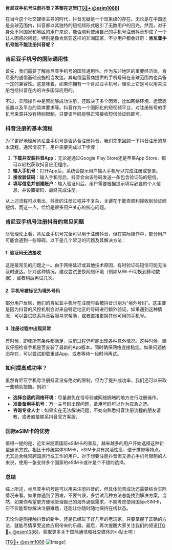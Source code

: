 **肯尼亚手机号注册抖音？答案在这里[[TG💪+ @esim1088](https://t.me/s/esim1088)]**

在当今这个社交媒体主导的时代，抖音无疑是一个现象级的存在。无论是在中国还是全球范围内，抖音都以其独特的短视频形式吸引了无数用户的目光。然而，对于身处不同国家和地区的用户来说，能否顺利使用自己的手机号注册抖音却成了一个让人困惑的问题。特别是像肯尼亚这样的非洲国家，不少用户都会好奇：**肯尼亚手机号能不能注册抖音呢？**

### 肯尼亚手机号的国际通用性

首先，我们需要了解肯尼亚手机号的国际通用性。作为东非地区的重要经济体，肯尼亚的通信基础设施相当发达，其电信运营商提供的手机号码在全球范围内也具备一定的兼容性。这意味着，如果你拥有一个肯尼亚手机号，理论上它是可以用来注册包括抖音在内的许多国际应用的。

不过，实际操作中是否能够成功注册，还取决于多个因素，比如网络环境、运营商设置以及平台的具体要求等。抖音作为一个国际化的短视频平台，对注册账号的手机号来源并没有特别限制，只要该号码能够正常接收短信验证码即可。

### 抖音注册的基本流程

为了更好地理解肯尼亚手机号是否适合注册抖音，我们先来回顾一下抖音注册的基本流程。通常情况下，用户需要完成以下步骤：

1. **下载并安装抖音App**：无论是通过Google Play Store还是苹果App Store，都可以轻松获取抖音应用程序。
2. **输入手机号**：打开App后，系统会提示用户输入手机号以完成注册或登录。
3. **接收验证码**：输入手机号后，抖音会向该号码发送一条包含验证码的短信。
4. **填写信息并创建账户**：输入验证码后，用户需要根据提示填写必要的个人信息，并设置密码，最终完成注册。

从上述流程可以看出，抖音的注册过程并不复杂，关键在于能否顺利接收到验证码短信。而这一点，恰恰是很多用户关心的核心问题。

### 肯尼亚手机号注册抖音的常见问题

尽管理论上看，肯尼亚手机号完全可以用于注册抖音，但在实际操作中，部分用户可能会遇到一些障碍。以下是几个常见的问题及其解决方法：

#### 1. 验证码无法接收
这是最常见的问题之一。由于网络延迟或其他技术原因，有时验证码短信可能无法及时送达。针对这种情况，建议尝试更换网络环境（例如从Wi-Fi切换到移动数据），或者稍后再试几次。

#### 2. 手机号被标记为境外号码
部分用户反映，他们的肯尼亚手机号在注册时会被抖音识别为“境外号码”。这主要是因为抖音的风控机制会对来自特定地区的号码进行额外验证。如果遇到这种情况，可以尝试联系抖音客服寻求帮助，或者直接更换其他可用的手机号。

#### 3. 注册过程中出现异常
有时候，即使所有条件都满足，注册过程仍可能出现各种意外情况。这种时候，建议仔细检查手机是否安装了最新的App版本，同时确保网络连接稳定。如果问题依旧存在，可以尝试卸载重装App，或者等待一段时间再试。

### 如何提高成功率？

虽然肯尼亚手机号注册抖音没有绝对的限制，但为了提升成功率，我们还可以采取一些辅助措施。例如：

- **选择合适的网络环境**：尽量避免在信号弱或网络拥堵的地方进行注册操作。
- **准备备用手机号**：万一主号码出现问题，备用号码可以作为应急之选。
- **咨询专业人士**：如果实在无法解决问题，不妨向熟悉抖音注册流程的朋友请教，或者直接联系抖音官方客服。

### 国际eSIM卡的优势

值得一提的是，近年来随着国际eSIM卡的普及，越来越多的用户开始选择这种新型通讯方式。相比于传统实体SIM卡，eSIM卡具有灵活性高、便于携带等特点，尤其适合经常跨国旅行或工作的用户。对于想要注册抖音但又担心手机号限制的人来说，使用一张支持多个国家的eSIM卡或许是个不错的选择。

### 总结

综上所述，肯尼亚手机号是可以用来注册抖音的，但具体能否成功还需要结合实际情况来看。如果你遇到了困难，不要气馁，多尝试几种方法总能找到解决方案。当然，如果你希望更方便地管理自己的海外通信需求，不妨考虑使用国际eSIM卡，它不仅能帮你解决注册难题，还能让你随时随地保持在线状态。

无论你是刚接触抖音的新手，还是已经玩了好几年的老玩家，只要掌握了正确的方法，就能尽情享受这款应用带来的乐趣。最后，再次提醒大家关注我们的频道[[TG💪+ @esim1088](https://t.me/s/esim1088)]，获取更多关于国际通信和社交媒体的小贴士吧！

[[TG💪+ @esim1088](https://t.me/s/esim1088) ![Image](https://i.postimg.cc/4NQfJmqS/Snipaste-2025-05-13-00-14-12.png)]